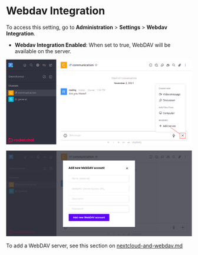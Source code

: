 # Webdav Integration

To access this setting, go to **Administration** > **Settings** > **Webdav Integration**.

* **Webdav Integration Enabled**: When set to true, WebDAV will be available on the server.

![](<../../../.gitbook/assets/image (647) (1) (1).png>)

![](<../../../.gitbook/assets/image (668) (1) (1).png>)

To add a WebDAV server, see this section on [nextcloud-and-webdav.md](../admin-panel/integrations/nextcloud-and-webdav.md "mention")
